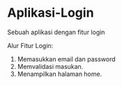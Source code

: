 # Aplikasi-Login
Sebuah aplikasi dengan fitur login <br>

Alur Fitur Login:
1. Memasukkan email dan password<br>
2. Memvalidasi masukan.<br>
3. Menampilkan halaman home.<br>
